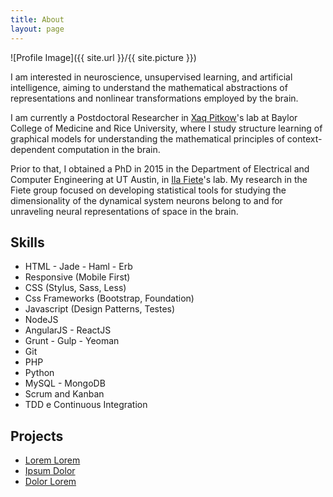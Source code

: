 ```yaml
---
title: About
layout: page
---
```

![Profile Image]({{ site.url }}/{{ site.picture }})

<p>I am interested in neuroscience, unsupervised learning, and artificial intelligence, aiming to understand the mathematical abstractions of representations and nonlinear transformations employed by the brain.</p>

<p>I am currently a Postdoctoral Researcher in <a href="http://xaqlab.com" target="_blank">Xaq Pitkow</a>'s lab at Baylor College of Medicine and Rice University, where I study structure learning of graphical models for understanding the mathematical principles of context-dependent computation in the brain.</p>

<p>Prior to that, I obtained a PhD in 2015 in the Department of Electrical and Computer Engineering at UT Austin, in <a href="http://clm.utexas.edu/fietelab" target="_blank">Ila Fiete</a>'s lab. My research in the Fiete group focused on developing statistical tools for studying the dimensionality of the dynamical system neurons belong to and for unraveling neural representations of space in the brain.</p>

<h2>Skills</h2>

<ul class="skill-list">
	<li>HTML - Jade - Haml - Erb</li>
	<li>Responsive (Mobile First)</li>
	<li>CSS (Stylus, Sass, Less)</li>
	<li>Css Frameworks (Bootstrap, Foundation)</li>
	<li>Javascript (Design Patterns, Testes)</li>
	<li>NodeJS</li>
	<li>AngularJS - ReactJS</li>
	<li>Grunt - Gulp - Yeoman</li>
	<li>Git</li>
	<li>PHP</li>
	<li>Python</li>
	<li>MySQL - MongoDB</li>
	<li>Scrum and Kanban</li>
	<li>TDD e Continuous Integration</li>
</ul>

<h2>Projects</h2>

<ul>
	<li><a href="https://github.com/">Lorem Lorem</a></li>
	<li><a href="https://github.com/">Ipsum Dolor</a></li>
	<li><a href="https://github.com/">Dolor Lorem</a></li>
</ul>
